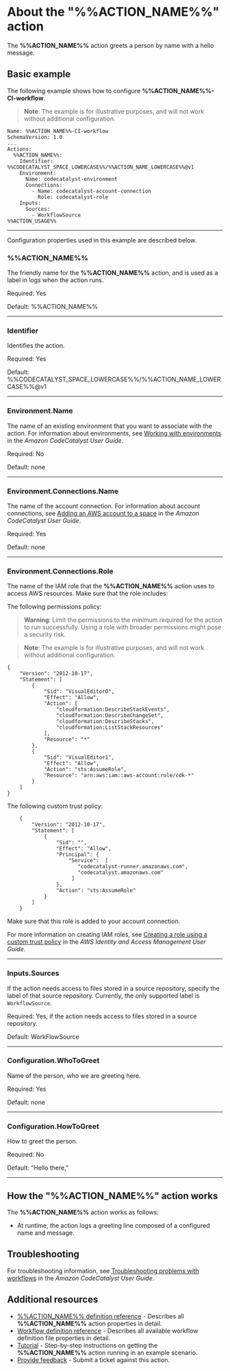 # About the "%%ACTION_NAME%%" action
<!--
- Explain why your customers would use this action. 
- What does it offer? 
- What is the end goal of using this action? 
- If it is similar to another action, what makes it unique? 
- Example content follows.
--->

The **%%ACTION_NAME%%** action greets a person by name with a hello message.


## Basic example
<!--
- Include a real-world example + an introduction explaining the example.    
- The example should show just the action YAML code, but...
- If the action relies on other actions, include the larger workflow YAML.  
- Example content follows. -->

The following example shows how to configure **%%ACTION_NAME%%-CI-workflow**.

> **Note**:  The example is for illustrative purposes, and will not work without additional configuration.


```
Name: %%ACTION_NAME%%-CI-workflow
SchemaVersion: 1.0
...
Actions:      
  %%ACTION_NAME%%:
    Identifier: %%CODECATALYST_SPACE_LOWERCASE%%/%%ACTION_NAME_LOWERCASE%%@v1
    Environment:
      Name: codecatalyst-environment
      Connections:
        - Name: codecatalyst-account-connection
          Role: codecatalyst-role
    Inputs:
      Sources:
        - WorkflowSource
%%ACTION_USAGE%%
```
---

Configuration properties used in this example are described below.


### %%ACTION_NAME%%

The friendly name for the **%%ACTION_NAME%%** action, and is used as a label in logs when the action runs.

Required: Yes

Default: %%ACTION_NAME%%

---

### Identifier

Identifies the action.

Required: Yes

Default: %%CODECATALYST_SPACE_LOWERCASE%%/%%ACTION_NAME_LOWERCASE%%@v1

---

### Environment.Name

The name of an existing environment that you want to associate with the action.  For information about environments, see [Working with environments](https://docs.aws.amazon.com/codecatalyst/latest/userguide/deploy-environments.html) in the *Amazon CodeCatalyst User Guide*.

Required: No

Default: none

---

### Environment.Connections.Name

The name of the account connection. For information about account connections, see [Adding an AWS account to a space](https://docs.aws.amazon.com/codecatalyst/latest/userguide/ipa-connect-account-create.html) in the *Amazon CodeCatalyst User Guide*.

Required: Yes

Default: none

---

### Environment.Connections.Role

The name of the IAM role that the **%%ACTION_NAME%%** action uses to access AWS resources. Make sure that the role includes:


The following permissions policy:

> **Warning**: Limit the permissions to the minimum required for the action to run successfully. Using a role with broader permissions might pose a security risk.

> **Note**:  The example is for illustrative purposes, and will not work without additional configuration.

```
{
    "Version": "2012-10-17",
    "Statement": [
        {
            "Sid": "VisualEditor0",
            "Effect": "Allow",
            "Action": [
                "cloudformation:DescribeStackEvents",
                "cloudformation:DescribeChangeSet",
                "cloudformation:DescribeStacks",
                "cloudformation:ListStackResources"
            ],
            "Resource": "*"
        },
        {
            "Sid": "VisualEditor1",
            "Effect": "Allow",
            "Action": "sts:AssumeRole",
            "Resource": "arn:aws:iam::aws-account:role/cdk-*"
        }
    ]
}
```
The following custom trust policy:
```
    {
        "Version": "2012-10-17",
        "Statement": [
            {
                "Sid": "",
                "Effect": "Allow",
                "Principal": {
                    "Service":  [
                       "codecatalyst-runner.amazonaws.com",
                       "codecatalyst.amazonaws.com"
                     ]
                },
                "Action": "sts:AssumeRole"
            }
        ]
    }
```
Make sure that this role is added to your account connection.

For more information on creating IAM roles, see [Creating a role using a custom trust policy](https://docs.aws.amazon.com/IAM/latest/UserGuide/id_roles_create_for-custom.html) in the *AWS Identity and Access Management User Guide*.

---

### Inputs.Sources


If the action needs access to files stored in a source repository, specify the label of that source repository. Currently, the only supported label is `WorkflowSource`.

Required: Yes, if the action needs access to files stored in a source repository.

Default: WorkFlowSource

---

### Configuration.WhoToGreet

Name of the person, who we are greeting here.

Required: Yes

Default: none

---

### Configuration.HowToGreet

How to greet the person.

Required: No

Default: "Hello there,"

---

## How the "%%ACTION_NAME%%" action works
<!-- An optional section where you can describe behind-the-scenes processing, or extra details. 
Example content follows. -->

The **%%ACTION_NAME%%** action works as follows:

- At runtime, the action logs a greeting line composed of a configured name and message.

## Troubleshooting
<!-- An optional section where you can provide a link to troubleshooting information. 
Example content follows. -->
For troubleshooting information, see [Troubleshooting problems with workflows](https://docs.aws.amazon.com/codecatalyst/latest/userguide/troubleshooting-workflows.html) in the *Amazon CodeCatalyst User Guide*.

## Additional resources
<!-- Add links to other places in your docs, as required. -->

- [%%ACTION_NAME%% definition reference](https://www.mycompany.com/docs/ACTIONNAME-action-yaml) - Describes all **%%ACTION_NAME%%** action properties in detail.
- [Workflow definition reference](https://www.mycompany.com/docs/ACTIONNAME-workflow-yaml) - Describes all available workflow definition file properties in detail.
- [Tutorial](https://www.mycompany.com/docs/ACTIONNAME-action-tut) - Step-by-step instructions on getting the **%%ACTION_NAME%%** action running in an example scenario.
- [Provide feedback](www.mycompany.com/feedback) - Submit a ticket against this action.

